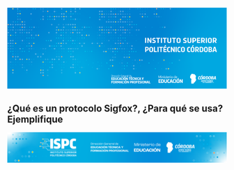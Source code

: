 ![Presentacion](/assets/BannerISPC.png)

## ¿Qué es un protocolo Sigfox?, ¿Para qué se usa? Ejemplifique

![Final](/assets/Curso%20ISPC%20final.png)